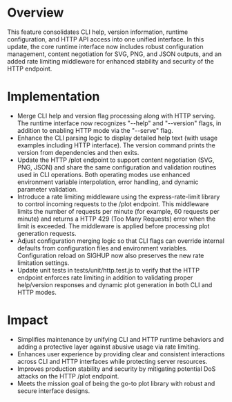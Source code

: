 # Overview
This feature consolidates CLI help, version information, runtime configuration, and HTTP API access into one unified interface. In this update, the core runtime interface now includes robust configuration management, content negotiation for SVG, PNG, and JSON outputs, and an added rate limiting middleware for enhanced stability and security of the HTTP endpoint.

# Implementation
- Merge CLI help and version flag processing along with HTTP serving. The runtime interface now recognizes "--help" and "--version" flags, in addition to enabling HTTP mode via the "--serve" flag.
- Enhance the CLI parsing logic to display detailed help text (with usage examples including HTTP interface). The version command prints the version from dependencies and then exits.
- Update the HTTP /plot endpoint to support content negotiation (SVG, PNG, JSON) and share the same configuration and validation routines used in CLI operations. Both operating modes use enhanced environment variable interpolation, error handling, and dynamic parameter validation.
- Introduce a rate limiting middleware using the express-rate-limit library to control incoming requests to the /plot endpoint. This middleware limits the number of requests per minute (for example, 60 requests per minute) and returns a HTTP 429 (Too Many Requests) error when the limit is exceeded. The middleware is applied before processing plot generation requests.
- Adjust configuration merging logic so that CLI flags can override internal defaults from configuration files and environment variables. Configuration reload on SIGHUP now also preserves the new rate limitation settings.
- Update unit tests in tests/unit/http.test.js to verify that the HTTP endpoint enforces rate limiting in addition to validating proper help/version responses and dynamic plot generation in both CLI and HTTP modes.

# Impact
- Simplifies maintenance by unifying CLI and HTTP runtime behaviors and adding a protective layer against abusive usage via rate limiting.
- Enhances user experience by providing clear and consistent interactions across CLI and HTTP interfaces while protecting server resources.
- Improves production stability and security by mitigating potential DoS attacks on the HTTP /plot endpoint.
- Meets the mission goal of being the go-to plot library with robust and secure interface designs.
